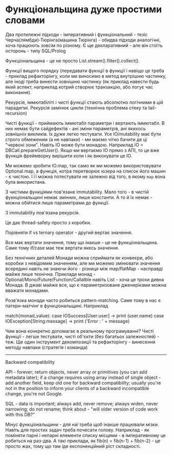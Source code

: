# Функціональщина дуже простими словами

Два протилежні підходи - імперативний і функціональний - тезіс Черча(лямбди)-Тюрінга(машина Тюрінга) - обидва підходи аналогічні, хоча працюють зовсім по різному.
Є ще декларативний - але він стоїть осторонь - типу SQL/Prolog

Функціональщина - це не просто List.stream().filter().collect(). 

Функції вищого порядку (передавати фукнції в функції і навіщо це треба - приклад рефакторінгу, коли ми виносимо в метод внутрішню частинку, але іноді треба винести зовнішню частинку (як приклад навести будь який аспект, наприклад котрий створює транзакцію, або логує час виконання).

Рекурсія, іммютабіліті і чисті функції стають абсолютно логічними в цій парадигмі.
Рекурсія замінює цикли (технічна проблема стеку та tail-recursion)

Чисті функції - приймають іммютабл параметри і вертають іммютабл. В них немає бути сайдефектів - ані зміни параметрів, ані якихось зовнішніх викликів.
Їх дуже легко тестувати. 
Усе ІО/mutability має бути строго обмеженим (а не навпаки) - ми маємо чітко бачити де ці "червоні зони".
Навіть ІО може бути монадою. Наприклад IO<User> = DBCall.prepareGetUser(). Якщо ми вертаємо IO прямо з АПІ, то це вже функція фреймворку вирішити коли і як виконувати це ІО.

Ми можемо зробити IO.map, так само як ми можемо використовувати Optional.map, а функція, котра перетворює юзера на список його машин - є чистою. І її можна потестувати не залежно від того, в якому `map` вона була використана.

З чистими функціями пов'язане immutability.
Мало того - в чистій фукнціональщині немає змінних, лише константи. А то й їх немає - можна обійтися лише параметрами до функції.

З immutability пов'язана рекурсія. 

Це дає thread-safety просто з коробки.

Порівняти if vs ternary operator - другий вертає значення.

Все має вертати значення, тому що інакше - це не функціональщина. Саме тому if/case має теж вертати якесь значення.

Без технічних деталей
Монади можна сприймати як конвеєри, або коробки з невідомим значенням, але ми можемо змінювати значення всередині навіть не знаючи його - різниця між map/flatMap - насправді майже лише технічна.
Приклади монад - Optional/Mono/Future/Function/Callalble навіть List - хоча це трохи дивна Монада. 
В джаві майже все, що є параметризоване дженеріками можна вважати монадами.

Розв'язка монади часто робиться pattern-matching. Саме тому в нас є патерн-матчінг в функціональщині. Наприклад

match(monad_value):
   case IOSuccess[User:user] -> print (user.name)
   case IOException[String:message] -> print ('Error : ' + message)

Чим вона конкретно допомагає в реальному програмуванні? Чисті функції - легше тестувати, чисті об'єкти (без багатьох залежностей) - теж.
Ще один інструмент декомпозиції та рефакторінгу - винесення методу навпаки (стратегія і команда)

--------------------

Backward compatibility

API - forever; return objects, never array or primitives (you can add metadata later); if a change requires using array instead of single object - add another field, keep old one for backward compatibility; usually you're not in the position to inform your clients of a backward incompatible change, you're not Google.

SQL - data is important; always add, never remove; always widen, never narrowing; do not rename; think about - "will older version of code work with this DB?"




Мінус функціональщини - для наї треба щоб інакше працювали мізки. Навіть для простих задач треба почесати голову. Наприклад - як поміняти парні і непарні елементи списку місцями - в імперативному це робиться на раз-два. А такі приклади, як fib(n) = fib(n-1) + fib(n-2) - це просто жах, тому що там іде експоненційний ріст складності.